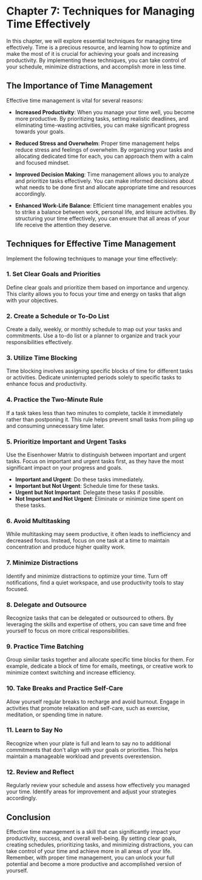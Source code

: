 Chapter 7: Techniques for Managing Time Effectively
===================================================

In this chapter, we will explore essential techniques for managing time effectively. Time is a precious resource, and learning how to optimize and make the most of it is crucial for achieving your goals and increasing productivity. By implementing these techniques, you can take control of your schedule, minimize distractions, and accomplish more in less time.

The Importance of Time Management
---------------------------------

Effective time management is vital for several reasons:

* **Increased Productivity**: When you manage your time well, you become more productive. By prioritizing tasks, setting realistic deadlines, and eliminating time-wasting activities, you can make significant progress towards your goals.

* **Reduced Stress and Overwhelm**: Proper time management helps reduce stress and feelings of overwhelm. By organizing your tasks and allocating dedicated time for each, you can approach them with a calm and focused mindset.

* **Improved Decision Making**: Time management allows you to analyze and prioritize tasks effectively. You can make informed decisions about what needs to be done first and allocate appropriate time and resources accordingly.

* **Enhanced Work-Life Balance**: Efficient time management enables you to strike a balance between work, personal life, and leisure activities. By structuring your time effectively, you can ensure that all areas of your life receive the attention they deserve.

Techniques for Effective Time Management
----------------------------------------

Implement the following techniques to manage your time effectively:

### 1. **Set Clear Goals and Priorities**

Define clear goals and prioritize them based on importance and urgency. This clarity allows you to focus your time and energy on tasks that align with your objectives.

### 2. **Create a Schedule or To-Do List**

Create a daily, weekly, or monthly schedule to map out your tasks and commitments. Use a to-do list or a planner to organize and track your responsibilities effectively.

### 3. **Utilize Time Blocking**

Time blocking involves assigning specific blocks of time for different tasks or activities. Dedicate uninterrupted periods solely to specific tasks to enhance focus and productivity.

### 4. **Practice the Two-Minute Rule**

If a task takes less than two minutes to complete, tackle it immediately rather than postponing it. This rule helps prevent small tasks from piling up and consuming unnecessary time later.

### 5. **Prioritize Important and Urgent Tasks**

Use the Eisenhower Matrix to distinguish between important and urgent tasks. Focus on important and urgent tasks first, as they have the most significant impact on your progress and goals.

* **Important and Urgent**: Do these tasks immediately.
* **Important but Not Urgent**: Schedule time for these tasks.
* **Urgent but Not Important**: Delegate these tasks if possible.
* **Not Important and Not Urgent**: Eliminate or minimize time spent on these tasks.

### 6. **Avoid Multitasking**

While multitasking may seem productive, it often leads to inefficiency and decreased focus. Instead, focus on one task at a time to maintain concentration and produce higher quality work.

### 7. **Minimize Distractions**

Identify and minimize distractions to optimize your time. Turn off notifications, find a quiet workspace, and use productivity tools to stay focused.

### 8. **Delegate and Outsource**

Recognize tasks that can be delegated or outsourced to others. By leveraging the skills and expertise of others, you can save time and free yourself to focus on more critical responsibilities.

### 9. **Practice Time Batching**

Group similar tasks together and allocate specific time blocks for them. For example, dedicate a block of time for emails, meetings, or creative work to minimize context switching and increase efficiency.

### 10. **Take Breaks and Practice Self-Care**

Allow yourself regular breaks to recharge and avoid burnout. Engage in activities that promote relaxation and self-care, such as exercise, meditation, or spending time in nature.

### 11. **Learn to Say No**

Recognize when your plate is full and learn to say no to additional commitments that don't align with your goals or priorities. This helps maintain a manageable workload and prevents overextension.

### 12. **Review and Reflect**

Regularly review your schedule and assess how effectively you managed your time. Identify areas for improvement and adjust your strategies accordingly.

Conclusion
----------

Effective time management is a skill that can significantly impact your productivity, success, and overall well-being. By setting clear goals, creating schedules, prioritizing tasks, and minimizing distractions, you can take control of your time and achieve more in all areas of your life. Remember, with proper time management, you can unlock your full potential and become a more productive and accomplished version of yourself.
